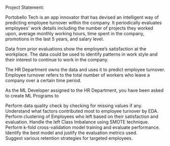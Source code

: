 Project Statement: 

Portobello Tech is an app innovator that has devised an intelligent way of predicting employee turnover within the company. It periodically evaluates employees' work details including the number of projects they worked upon, average monthly working hours, time spent in the company, promotions in the last 5 years, and salary level. 

Data from prior evaluations show the employee’s satisfaction at the workplace. The data could be used to identify patterns in work style and their interest to continue to work in the company.  

The HR Department owns the data and uses it to predict employee turnover. Employee turnover refers to the total number of workers who leave a company over a certain time period. 

As the ML Developer assigned to the HR Department, you have been asked to create ML Programs to 

  Perform data quality check by checking for missing values if any. 
  Understand what factors contributed most to employee turnover by EDA. 
  Perform clustering of Employees who left based on their satisfaction and evaluation. 
  Handle the left Class Imbalance using SMOTE technique. 
  Perform k-fold cross-validation model training and evaluate performance.  
  Identify the best model and justify the evaluation metrics used.  
  Suggest various retention strategies for targeted employees. 
